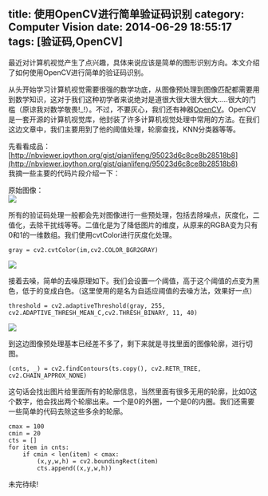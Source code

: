 title: 使用OpenCV进行简单验证码识别
category: Computer Vision
date: 2014-06-29 18:55:17
tags: [验证码,OpenCV]
---

最近对计算机视觉产生了点兴趣，具体来说应该是简单的图形识别方向。本文介绍了如何使用OpenCV进行简单的验证码识别。
<!--more-->

从头开始学习计算机视觉需要很强的数学功底，从图像预处理到图像匹配都需要用到数学知识，这对于我们这种初学者来说绝对是道很大很大很大很大.....很大的门槛（原谅我对数学敬畏!_!）。不过，不要灰心，我们还有神器[OpenCV](http://opencv.org/)。OpenCV是一套开源的计算机视觉库，他封装了许多计算机视觉处理中常用的方法。在我们这边文章中，我们主要用到了他的阈值处理，轮廓查找，KNN分类器等等。  

先看看成品：
[http://nbviewer.ipython.org/gist/qianlifeng/95023d6c8ce8b28518b8](http://nbviewer.ipython.org/gist/qianlifeng/95023d6c8ce8b28518b8)  
我摘一些主要的代码片段介绍一下：  

原始图像：  
<img src="http://scott-tuchuang.qiniudn.com/origin.png" />

所有的验证码处理一般都会先对图像进行一些预处理，包括去除噪点，灰度化，二值化，去除干扰线等等。二值化是为了降低图片的维度，从原来的RGBA变为只有0和1的一维数组。我们使用cvtColor进行灰度化处理。
```
gray = cv2.cvtColor(im,cv2.COLOR_BGR2GRAY)
```
<img src="http://scott-tuchuang.qiniudn.com/gray.png" />  

接着去噪，简单的去噪原理如下。我们会设置一个阈值，高于这个阈值的点变为黑色，低于的变成白色。（这里使用的是名为自适应阈值的去噪方法，效果好一点）
```
threshold = cv2.adaptiveThreshold(gray, 255, cv2.ADAPTIVE_THRESH_MEAN_C,cv2.THRESH_BINARY, 11, 40)
```
<img src="http://scott-tuchuang.qiniudn.com/captcha_threshold.png" />  

到这边图像预处理基本已经差不多了，剩下来就是寻找里面的图像轮廓，进行切图。  

```
(cnts, _) = cv2.findContours(ts.copy(), cv2.RETR_TREE, cv2.CHAIN_APPROX_NONE)
```
这句话会找出图片给里面所有的轮廓信息，当然里面有很多无用的轮廓，比如0这个数字，他会找出两个轮廓出来。一个是0的外圈，一个是0的内圈。我们还需要一些简单的代码去除这些多余的轮廓。  

```
cmax = 100
cmin = 20
cts = []
for item in cnts:
    if cmin < len(item) < cmax:
        (x,y,w,h) = cv2.boundingRect(item)
        cts.append((x,y,w,h))
```  

未完待续!
